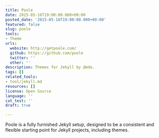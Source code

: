 ```yaml
---
title: Poole
date: 2015-05-16T19:00:00.000+00:00
posted_date: '2015-05-16T19:00:00.000+00:00'
featured: false
slug: poole
tools:
- Theme
urls:
  website: http://getpoole.com/
  github: https://github.com/poole
  twitter: ''
  other: ''
description: Themes for Jekyll by @mdo.
tags: []
related_tools:
- tool/jekyll.md
resources: []
license: Open Source
language: ''
cat_test: ''
draft: true

---
```

Poole is a fully furnished Jekyll setup, designed to be a consistent and flexible starting point for Jekyll projects, including themes.